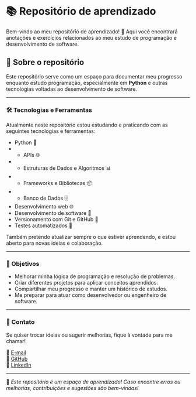 # 📚 Repositório de aprendizado

Bem-vindo ao meu repositório de aprendizado! 🚀 Aqui você encontrará anotações e exercícios relacionados ao meu estudo de programação e desenvolvimento de software.

## 📌 Sobre o repositório

Este repositório serve como um espaço para documentar meu progresso enquanto estudo programação, especialmente em **Python** e outras tecnologias voltadas ao desenvolvimento de software.

---

### 🛠 Tecnologias e Ferramentas

Atualmente neste repositório estou estudando e praticando com as seguintes tecnologias e ferramentas:

- Python 🐍
- - APIs 🌐
- - Estruturas de Dados e Algoritmos 📊
- - Frameworks e Bibliotecas 📦
- - Banco de Dados 🗄️
- Desenvolvimento web 🌐
- Desenvolvimento de software 🚀
- Versionamento com Git e GitHub 🔄
- Testes automatizados 🧪

Também pretendo atualizar sempre o que estiver aprendendo, e estou aberto para novas ideias e colaboração.

---

### 🎯 Objetivos

- Melhorar minha lógica de programação e resolução de problemas.
- Criar diferentes projetos para aplicar conceitos aprendidos.
- Compartilhar meu progresso e manter um histórico de estudos.
- Me preparar para atuar como desenvolvedor ou engenheiro de software.

---

### 🔗 Contato

Se quiser trocar ideias ou sugerir melhorias, fique à vontade para me chamar!

📧 [E-mail](mailto:vinicardmiranda@gmail.com)  
🐙 [GitHub](https://github.com/vcaard)  
💼 [LinkedIn](https://linkedin.com/in/vinicmiranda)  

---
📢 _Este repositório é um espaço de aprendizado! Caso encontre erros ou melhorias, contribuições e sugestões são bem-vindas!_
